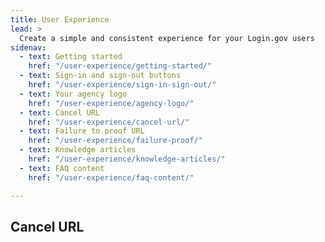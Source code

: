 ```yaml
---
title: User Experience
lead: >
  Create a simple and consistent experience for your Login.gov users
sidenav:
  - text: Getting started
    href: "/user-experience/getting-started/"
  - text: Sign-in and sign-out buttons
    href: "/user-experience/sign-in-sign-out/"
  - text: Your agency logo
    href: "/user-experience/agency-logo/"
  - text: Cancel URL
    href: "/user-experience/cancel-url/"
  - text: Failure to proof URL
    href: "/user-experience/failure-proof/"
  - text: Knowledge articles
    href: "/user-experience/knowledge-articles/"
  - text: FAQ content 
    href: "/user-experience/faq-content/"

---
```


## Cancel URL
